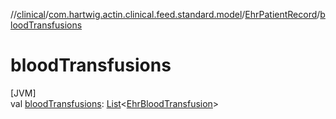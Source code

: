 //[clinical](../../../index.md)/[com.hartwig.actin.clinical.feed.standard.model](../index.md)/[EhrPatientRecord](index.md)/[bloodTransfusions](blood-transfusions.md)

# bloodTransfusions

[JVM]\
val [bloodTransfusions](blood-transfusions.md): [List](https://kotlinlang.org/api/latest/jvm/stdlib/kotlin.collections/-list/index.html)&lt;[EhrBloodTransfusion](../-ehr-blood-transfusion/index.md)&gt;
